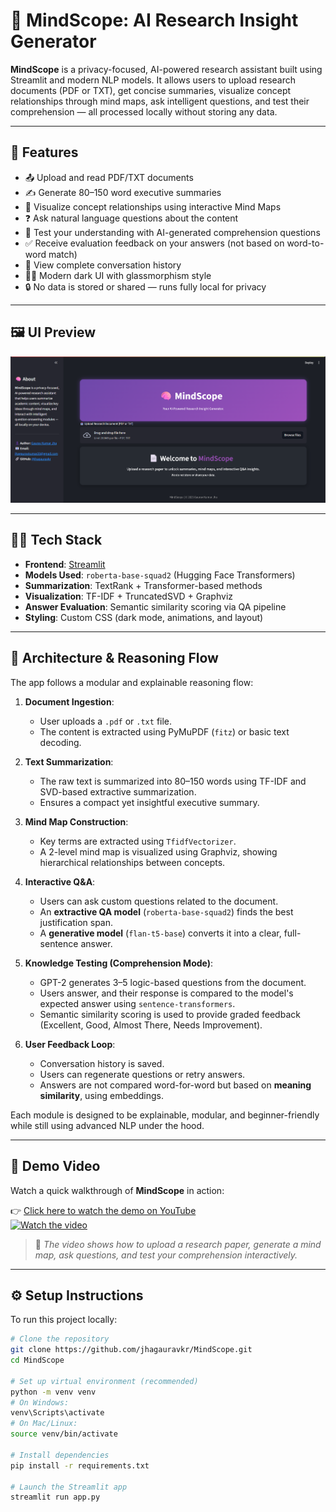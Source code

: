 # 🧠 MindScope: AI Research Insight Generator

**MindScope** is a privacy-focused, AI-powered research assistant built using Streamlit and modern NLP models. It allows users to upload research documents (PDF or TXT), get concise summaries, visualize concept relationships through mind maps, ask intelligent questions, and test their comprehension — all processed locally without storing any data.

---

## 🚀 Features

- 📤 Upload and read PDF/TXT documents
- ✍️ Generate 80–150 word executive summaries
- 🧠 Visualize concept relationships using interactive Mind Maps
- ❓ Ask natural language questions about the content
- 🧪 Test your understanding with AI-generated comprehension questions
- ✅ Receive evaluation feedback on your answers (not based on word-to-word match)
- 🧾 View complete conversation history
- 🧑‍🎨 Modern dark UI with glassmorphism style
- 🔒 No data is stored or shared — runs fully local for privacy

---

## 🖼️ UI Preview

![MindScope Screenshot](preview-screenshot.png)


---

## 🧑‍💻 Tech Stack

- **Frontend**: [Streamlit](https://streamlit.io)
- **Models Used**: `roberta-base-squad2` (Hugging Face Transformers)
- **Summarization**: TextRank + Transformer-based methods
- **Visualization**: TF-IDF + TruncatedSVD + Graphviz
- **Answer Evaluation**: Semantic similarity scoring via QA pipeline
- **Styling**: Custom CSS (dark mode, animations, and layout)

---

## 🧠 Architecture & Reasoning Flow

The app follows a modular and explainable reasoning flow:

1. **Document Ingestion**:
   - User uploads a `.pdf` or `.txt` file.
   - The content is extracted using PyMuPDF (`fitz`) or basic text decoding.

2. **Text Summarization**:
   - The raw text is summarized into 80–150 words using TF-IDF and SVD-based extractive summarization.
   - Ensures a compact yet insightful executive summary.

3. **Mind Map Construction**:
   - Key terms are extracted using `TfidfVectorizer`.
   - A 2-level mind map is visualized using Graphviz, showing hierarchical relationships between concepts.

4. **Interactive Q&A**:
   - Users can ask custom questions related to the document.
   - An **extractive QA model** (`roberta-base-squad2`) finds the best justification span.
   - A **generative model** (`flan-t5-base`) converts it into a clear, full-sentence answer.

5. **Knowledge Testing (Comprehension Mode)**:
   - GPT-2 generates 3–5 logic-based questions from the document.
   - Users answer, and their response is compared to the model's expected answer using `sentence-transformers`.
   - Semantic similarity scoring is used to provide graded feedback (Excellent, Good, Almost There, Needs Improvement).

6. **User Feedback Loop**:
   - Conversation history is saved.
   - Users can regenerate questions or retry answers.
   - Answers are not compared word-for-word but based on **meaning similarity**, using embeddings.

Each module is designed to be explainable, modular, and beginner-friendly while still using advanced NLP under the hood.


---

## 🎥 Demo Video

Watch a quick walkthrough of **MindScope** in action:

👉 [Click here to watch the demo on YouTube](https://www.youtube.com/watch?v=your-demo-link)  
[![Watch the video](https://img.youtube.com/vi/YOUR_VIDEO_ID/0.jpg)](https://www.youtube.com/watch?v=YOUR_VIDEO_ID)

> 📌 *The video shows how to upload a research paper, generate a mind map, ask questions, and test your comprehension interactively.*


---

## ⚙️ Setup Instructions

To run this project locally:

```bash
# Clone the repository
git clone https://github.com/jhagauravkr/MindScope.git
cd MindScope

# Set up virtual environment (recommended)
python -m venv venv
# On Windows:
venv\Scripts\activate
# On Mac/Linux:
source venv/bin/activate

# Install dependencies
pip install -r requirements.txt

# Launch the Streamlit app
streamlit run app.py


